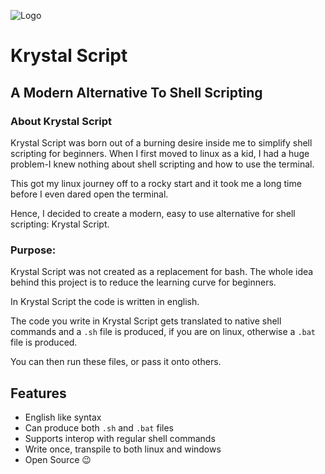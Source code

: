 ![Logo](https://github.com/KS-the-visionary/Krystal-Script/blob/main/Logo.png)


# Krystal Script
## A Modern Alternative To Shell Scripting

### About Krystal Script
Krystal Script was born out of a burning desire inside me to simplify shell scripting for beginners.
When I first moved to linux as a kid, I had a huge problem-I knew nothing about shell scripting and how to use the terminal.

This got my linux journey off to a rocky start and it took me a long time before I even dared open the terminal.

Hence, I decided to create a modern, easy to use alternative for shell scripting: Krystal Script.

### Purpose:
Krystal Script was not created as a replacement for bash.
The whole idea behind this project is to reduce the learning curve for beginners.

In Krystal Script the code is written in english.

The code you write in Krystal Script gets translated to native shell commands and a `.sh` file is produced, if you are on linux, otherwise a `.bat` file is produced.

You can then run these files, or pass it onto others.


## Features

- English like syntax
- Can produce both `.sh` and `.bat` files
- Supports interop with regular shell commands
- Write once, transpile to both linux and windows
- Open Source 😉
